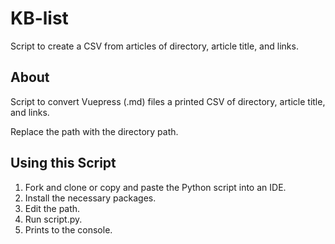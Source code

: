 # KB-list
Script to create a CSV from articles of directory, article title, and links. 

## About 

Script to convert Vuepress (.md) files a printed CSV of directory, article title, and links. 

Replace the path with the directory path. 

## Using this Script 

1. Fork and clone or copy and paste the Python script into an IDE. 
2. Install the necessary packages. 
3. Edit the path.
4. Run script.py. 
5. Prints to the console.

